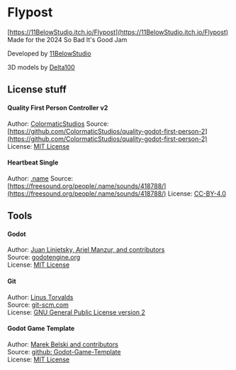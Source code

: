 
# Flypost
[https://11BelowStudio.itch.io/Flypost](https://11BelowStudio.itch.io/Flypost)
Made for the 2024 So Bad It's Good Jam

Developed by [11BelowStudio](https://11BelowStudio.itch.io)

3D models by [Delta100](https://itch.io/profile/delta100)

## License stuff

#### Quality First Person Controller v2
Author: [ColormaticStudios](https://github.com/ColormaticStudios)
Source:[https://github.com/ColormaticStudios/quality-godot-first-person-2](https://github.com/ColormaticStudios/quality-godot-first-person-2)
License: [MIT License](https://github.com/ColormaticStudios/quality-godot-first-person-2/blob/main/LICENSE)

#### Heartbeat Single
Author: [.name](https://freesound.org/people/.name)
Source: [https://freesound.org/people/.name/sounds/418788/](https://freesound.org/people/.name/sounds/418788/)
License: [CC-BY-4.0](https://creativecommons.org/licenses/by/4.0/)

## Tools
#### Godot
Author: [Juan Linietsky, Ariel Manzur, and contributors](https://godotengine.org/contact)  
Source: [godotengine.org](https://godotengine.org/)  
License: [MIT License](https://github.com/godotengine/godot/blob/master/LICENSE.txt) 

#### Git
Author: [Linus Torvalds](https://github.com/torvalds)  
Source: [git-scm.com](https://git-scm.com/downloads)  
License: [GNU General Public License version 2](https://opensource.org/licenses/GPL-2.0)

#### Godot Game Template
Author: [Marek Belski and contributors](https://github.com/Maaack/Godot-Game-Template/graphs/contributors)  
Source: [github: Godot-Game-Template](https://github.com/Maaack/Godot-Game-Template)  
License: [MIT License](LICENSE.txt)  
